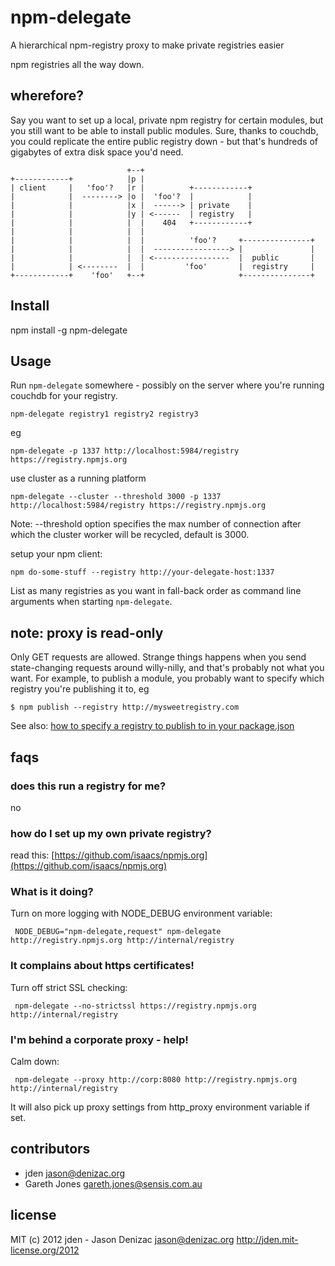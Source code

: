 # npm-delegate
A hierarchical npm-registry proxy to make private registries easier

npm registries all the way down.

## wherefore?

Say you want to set up a local, private npm registry for certain modules, but
you still want to be able to install public modules. Sure, thanks to couchdb,
you could replicate the entire public registry down - but that's hundreds of
gigabytes of extra disk space you'd need.


                              +--+
    +------------+            |p |
    | client     |   'foo'?   |r |          +------------+
    |            |  --------> |o |  'foo'?  |            |
    |            |            |x |  ------> | private    |
    |            |            |y | <------  | registry   |
    |            |            |  |    404   +------------+
    |            |            |  |
    |            |            |  |          'foo'?     +---------------+
    |            |            |  |  -----------------> |               |
    |            |            |  | <-----------------  |  public       |
    |            | <--------  |  |         'foo'       |  registry     |
    +------------+    'foo'   +--+                     +---------------+


## Install

   npm install -g npm-delegate

## Usage

Run `npm-delegate` somewhere - possibly on the server where you're running
couchdb for your registry.

    npm-delegate registry1 registry2 registry3

eg

    npm-delegate -p 1337 http://localhost:5984/registry https://registry.npmjs.org

use cluster as a running platform

    npm-delegate --cluster --threshold 3000 -p 1337 http://localhost:5984/registry https://registry.npmjs.org

Note: --threshold option specifies the max number of connection after which the cluster worker will be recycled, default is 3000.

setup your npm client:

    npm do-some-stuff --registry http://your-delegate-host:1337

List as many registries as you want in fall-back order as command line
arguments when starting `npm-delegate`.

## note: proxy is read-only

Only GET requests are allowed. Strange things happens when you send
state-changing requests around willy-nilly, and that's probably not what you
want. For example, to publish a module, you probably want to specify which
registry you're publishing it to, eg

    $ npm publish --registry http://mysweetregistry.com

See also: [how to specify a registry to publish to in your package.json](https://npmjs.org/doc/registry.html#I-don-t-want-my-package-published-in-the-official-registry-It-s-private)

## faqs

### does this run a registry for me?
no

### how do I set up my own private registry?
read this: [https://github.com/isaacs/npmjs.org](https://github.com/isaacs/npmjs.org)

### What is it doing?
Turn on more logging with NODE_DEBUG environment variable:

     NODE_DEBUG="npm-delegate,request" npm-delegate http://registry.npmjs.org http://internal/registry

### It complains about https certificates!
Turn off strict SSL checking:

     npm-delegate --no-strictssl https://registry.npmjs.org http://internal/registry

### I'm behind a corporate proxy - help!
Calm down:

     npm-delegate --proxy http://corp:8080 http://registry.npmjs.org http://internal/registry

It will also pick up proxy settings from http_proxy environment variable if set.

## contributors

- jden <jason@denizac.org>
- Gareth Jones <gareth.jones@sensis.com.au>

## license
MIT
(c) 2012 jden - Jason Denizac <jason@denizac.org>
http://jden.mit-license.org/2012
